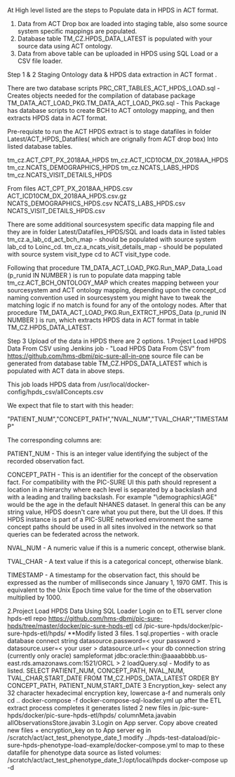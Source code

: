 At High level listed are the steps to Populate data in HPDS in ACT format.

1. Data from ACT Drop box are loaded into staging table, also some source system specific mappings are populated.
2. Database table TM_CZ.HPDS_DATA_LATEST is populated with your source data using ACT ontology.
3. Data from above table can be uploaded in HPDS using SQL Load or a CSV file loader.

Step 1 & 2
Staging Ontology data & HPDS data extraction in ACT format .

There are two database scripts PRC_CRT_TABLES_ACT_HPDS_LOAD.sql - Creates objects needed for the compilation of database package TM_DATA_ACT_LOAD_PKG.TM_DATA_ACT_LOAD_PKG.sql - This Package has database scripts to create BCH to ACT ontology mapping, and then extracts HPDS data in ACT format.

Pre-requiste to run the ACT HPDS extract is to stage datafiles in folder Latest/ACT_HPDS_Datafiles( which are orignally from ACT drop box) Into listed database tables. 

tm_cz.ACT_CPT_PX_2018AA_HPDS tm_cz.ACT_ICD10CM_DX_2018AA_HPDS tm_cz.NCATS_DEMOGRAPHICS_HPDS tm_cz.NCATS_LABS_HPDS tm_cz.NCATS_VISIT_DETAILS_HPDS 

From files ACT_CPT_PX_2018AA_HPDS.csv ACT_ICD10CM_DX_2018AA_HPDS.csv.gz NCATS_DEMOGRAPHICS_HPDS.csv NCATS_LABS_HPDS.csv NCATS_VISIT_DETAILS_HPDS.csv

There are some additional sourcesystem specific data mapping file and they are in folder Latest/Datafiles_HPDS/SQL and loads data in listed 
tables tm_cz.a_lab_cd_act_bch_map - should be populated with source system lab_cd to Loinc_cd.
 tm_cz.a_ncats_visit_details_map - should be populated with source system visit_type cd to ACT visit_type code.

Following that procedure TM_DATA_ACT_LOAD_PKG.Run_MAP_Data_Load (p_runid IN NUMBER ) is run to populate data mapping table tm_cz.ACT_BCH_ONTOLOGY_MAP which creates mapping between your sourcesystem and ACT ontology mapping, depending upon the concept_cd naming convention used in sourcesystem you might have to tweak the matching logic if no match is found for any of the ontology nodes.
After that procedure TM_DATA_ACT_LOAD_PKG.Run_EXTRCT_HPDS_Data (p_runid IN NUMBER ) is run, which extracts HPDS data in ACT format in table TM_CZ.HPDS_DATA_LATEST.

Step 3
Upload of the data in HPDS 
there are 2 options.
1.Project Load HPDS Data From CSV using Jenkins job - "Load HPDS Data From CSV" from https://github.com/hms-dbmi/pic-sure-all-in-one 
source file can be generated from database table TM_CZ.HPDS_DATA_LATEST which is populated with ACT data in above steps. 

This job loads HPDS data from /usr/local/docker-config/hpds_csv/allConcepts.csv

We expect that file to start with this header:

"PATIENT_NUM","CONCEPT_PATH","NVAL_NUM","TVAL_CHAR","TIMESTAMP"

The corresponding columns are:

PATIENT_NUM - This is an integer value identifying the subject of the recorded observation fact.

CONCEPT_PATH - This is an identifier for the concept of the observation fact. For compatibility with the PIC-SURE UI this path should represent a location in a hierarchy where each level is separated by a backslash and with a leading and trailing backslash. For example "\demographics\AGE\" would be the age in the default NHANES dataset. In general this can be any string value, HPDS doesn't care what you put there, but the UI does. If this HPDS instance is part of a PIC-SURE networked environment the same concept paths should be used in all sites involved in the network so that queries can be federated across the network.

NVAL_NUM - A numeric value if this is a numeric concept, otherwise blank.

TVAL_CHAR - A text value if this is a categorical concept, otherwise blank.

TIMESTAMP - A timestamp for the observation fact, this should be expressed as the number of milliseconds since January 1, 1970 GMT. This is equivalent to the Unix Epoch time value for the time of the observation multiplied by 1000.


2.Project Load HPDS Data Using SQL Loader 
Login on to ETL server
clone hpds-etl repo https://github.com/hms-dbmi/pic-sure-hpds/tree/master/docker/pic-sure-hpds-etl
cd /pic-sure-hpds/docker/pic-sure-hpds-etl/hpds/
**Modify listed 3 files.
1 sql.properties - with oracle database connect string
datasource.password=< your password >
datasource.user=< your user >
datasource.url=< your db connection string (currently only oracle) sampleformat jdbc:oracle:thin:@aaaabbbb.us-east.rds.amazonaws.com:1521/ORCL >
2 loadQuery.sql - Modify to as listed.
SELECT PATIENT_NUM, CONCEPT_PATH, NVAL_NUM, TVAL_CHAR,START_DATE FROM TM_CZ.HPDS_DATA_LATEST ORDER BY CONCEPT_PATH, PATIENT_NUM,START_DATE
3 Encryption_key- select any 32 character hexadecimal encryption key, lowercase a-f and numerals only
cd ..
docker-compose -f docker-compose-sql-loader.yml up
after the ETL extract process completes it generates listed 2 new files in /pic-sure-hpds/docker/pic-sure-hpds-etl/hpds/
columnMeta.javabin
allObservationsStore.javabin
3.Login on App server.
Copy above created new files + encryption_key on to App server eg in /scratch/act/act_test_phenotype_date_1
modify ../hpds-test-dataload/pic-sure-hpds-phenotype-load-example/docker-compose.yml to map to these datafile for phenotype data source as listed
volumes:
/scratch/act/act_test_phenotype_date_1:/opt/local/hpds docker-compose up -d
